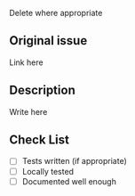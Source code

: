Delete where appropriate 

## Original issue

Link here

## Description

Write here

## Check List

* [ ] Tests written (if appropriate)
* [ ] Locally tested
* [ ] Documented well enough
